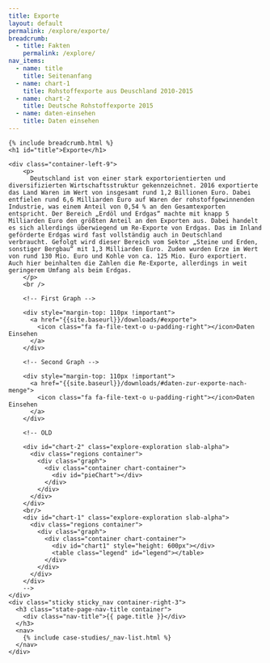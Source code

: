 ```yaml
---
title: Exporte
layout: default
permalink: /explore/exporte/
breadcrumb:
  - title: Fakten
    permalink: /explore/
nav_items:
  - name: title
    title: Seitenanfang
  - name: chart-1
    title: Rohstoffexporte aus Deuschland 2010-2015
  - name: chart-2
    title: Deutsche Rohstoffexporte 2015
  - name: daten-einsehen
    title: Daten einsehen
---
```


<link rel="stylesheet" type="text/css" href="{{ site.baseurl_root }}/css/slick-theme.css"/>
<link rel="stylesheet" type="text/css" href="//cdn.jsdelivr.net/jquery.slick/1.6.0/slick.css"/>

<main class="container-page-wrapper layout-state-pages">
  <section class="container" style="position: relative;">

    {% include breadcrumb.html %}
    <h1 id="title">Exporte</h1>

    <div class="container-left-9">
        <p>
          Deutschland ist von einer stark exportorientierten und diversifizierten Wirtschaftsstruktur gekennzeichnet. 2016 exportierte das Land Waren im Wert von insgesamt rund 1,2 Billionen Euro. Dabei entfielen rund 6,6 Milliarden Euro auf Waren der rohstoffgewinnenden Industrie, was einem Anteil von 0,54 % an den Gesamtexporten entspricht. Der Bereich „Erdöl und Erdgas“ machte mit knapp 5 Milliarden Euro den größten Anteil an den Exporten aus. Dabei handelt es sich allerdings überwiegend um Re-Exporte von Erdgas. Das im Inland geförderte Erdgas wird fast vollständig auch in Deutschland verbraucht. Gefolgt wird dieser Bereich vom Sektor „Steine und Erden, sonstiger Bergbau“ mit 1,3 Milliarden Euro. Zudem wurden Erze im Wert von rund 130 Mio. Euro und Kohle von ca. 125 Mio. Euro exportiert. Auch hier beinhalten die Zahlen die Re-Exporte, allerdings in weit geringerem Umfang als beim Erdgas.
        </p>
        <br />

        <!-- First Graph -->

        <div style="margin-top: 110px !important">
          <a href="{{site.baseurl}}/downloads/#exporte">
            <icon class="fa fa-file-text-o u-padding-right"></icon>Daten Einsehen
          </a>
        </div>

        <!-- Second Graph -->

        <div style="margin-top: 110px !important">
          <a href="{{site.baseurl}}/downloads/#daten-zur-exporte-nach-menge">
            <icon class="fa fa-file-text-o u-padding-right"></icon>Daten Einsehen
          </a>
        </div>

        <!-- OLD

        <div id="chart-2" class="explore-exploration slab-alpha">
          <div class="regions container">
            <div class="graph">
              <div class="container chart-container">
                <div id="pieChart"></div>
              </div>
            </div>
          </div>
        </div>
        <br/>
        <div id="chart-1" class="explore-exploration slab-alpha">
          <div class="regions container">
            <div class="graph">
              <div class="container chart-container">
                <div id="chart1" style="height: 600px"></div>
                <table class="legend" id="legend"></table>
              </div>
            </div>
          </div>
        </div>
        -->
    </div>
    <div class="sticky sticky_nav container-right-3">
      <h3 class="state-page-nav-title container">
        <div class="nav-title">{{ page.title }}</div>
      </h3>
      <nav>
        {% include case-studies/_nav-list.html %}
      </nav>
    </div>
  </section>
</main>

<script src="https://ajax.googleapis.com/ajax/libs/jquery/1.12.4/jquery.min.js"></script>
<script type="text/javascript" src="//cdn.jsdelivr.net/jquery.slick/1.6.0/slick.min.js"></script>
<script type="text/javascript" src="{{ site.baseurl_root }}/js/lib/static.min.js" charset="utf-8"></script>
<script type="text/javascript" src="https://cdnjs.cloudflare.com/ajax/libs/jqPlot/1.0.8/jquery.jqplot.min.js"></script>
<link rel="stylesheet" type="text/css" href="https://cdnjs.cloudflare.com/ajax/libs/jqPlot/1.0.8/jquery.jqplot.min.css"/>
<script type="text/javascript" src="https://cdnjs.cloudflare.com/ajax/libs/jqPlot/1.0.8/plugins/jqplot.barRenderer.min.js"></script>
<script type="text/javascript" src="https://cdnjs.cloudflare.com/ajax/libs/jqPlot/1.0.8/plugins/jqplot.pieRenderer.min.js"></script>
<script type="text/javascript" src="https://cdnjs.cloudflare.com/ajax/libs/jqPlot/1.0.8/plugins/jqplot.categoryAxisRenderer.min.js"></script>
<script type="text/javascript" src="https://cdnjs.cloudflare.com/ajax/libs/jqPlot/1.0.8/plugins/jqplot.pointLabels.min.js"></script>

<script type="text/javascript" src="{{ site.baseurl_root }}/js/pages/barGraph.js" charset="utf-8"></script>
<script type="text/javascript" src="{{ site.baseurl_root }}/js/pages/pieGraph.js" charset="utf-8"></script>
<script type="text/javascript" src="{{ site.baseurl_root }}/js/lib/explore.min.js" charset="utf-8"></script>
